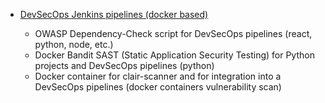 + [DevSecOps Jenkins pipelines (docker based)](https://github.com/adavarski/DevSecOps-pipeline-python/tree/main/utils)

  + OWASP Dependency-Check script for DevSecOps pipelines (react, python, node, etc.)
  + Docker Bandit SAST (Static Application Security Testing) for Python projects and DevSecOps pipelines (python)
  + Docker container for clair-scanner and for integration into a DevSecOps pipelines (docker containers vulnerability scan)
